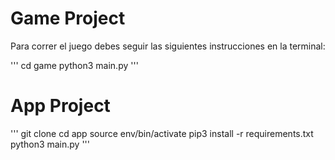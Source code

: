 # Game Project

Para correr el juego debes seguir las siguientes instrucciones en la terminal:

'''
cd game
python3 main.py
'''

# App Project

'''
git clone
cd app
source env/bin/activate
pip3 install -r requirements.txt
python3 main.py
'''

